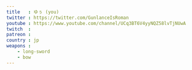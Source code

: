 ```yaml
---
title   : ゆぅ (you)
twitter : https://twitter.com/GunlanceIsRoman
youtube : https://www.youtube.com/channel/UCq3BT6V4yyNQZ58lvTjNUwA
twitch  :
patreon :
country : jp
weapons :
    - long-sword
    - bow
---
```

